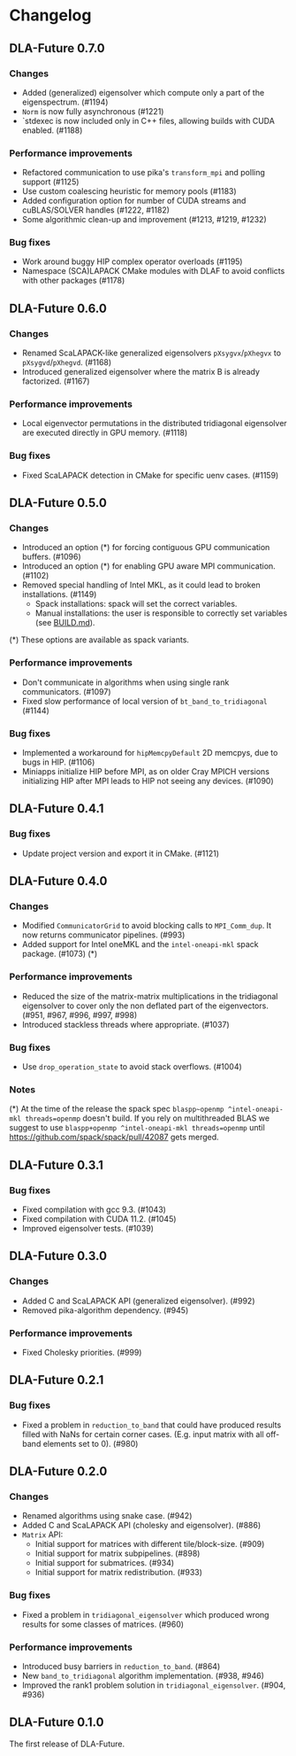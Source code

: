 # Changelog

## DLA-Future 0.7.0

### Changes

- Added (generalized) eigensolver which compute only a part of the eigenspectrum. (#1194)
- `Norm` is now fully asynchronous (#1221)
- `stdexec is now included only in C++ files, allowing builds with CUDA enabled. (#1188)

### Performance improvements

- Refactored communication to use pika's `transform_mpi` and polling support (#1125)
- Use custom coalescing heuristic for memory pools (#1183)
- Added configuration option for number of CUDA streams and cuBLAS/SOLVER handles (#1222, #1182)
- Some algorithmic clean-up and improvement (#1213, #1219, #1232)

### Bug fixes

- Work around buggy HIP complex operator overloads (#1195)
- Namespace (SCA)LAPACK CMake modules with DLAF to avoid conflicts with other packages (#1178)

## DLA-Future 0.6.0

### Changes

- Renamed ScaLAPACK-like generalized eigensolvers `pXsygvx`/`pXhegvx` to `pXsygvd`/`pXhegvd`. (#1168)
- Introduced generalized eigensolver where the matrix B is already factorized. (#1167)

### Performance improvements

- Local eigenvector permutations in the distributed tridiagonal eigensolver are executed directly in GPU memory. (#1118)

### Bug fixes

- Fixed ScaLAPACK detection in CMake for specific uenv cases. (#1159)

## DLA-Future 0.5.0

### Changes

- Introduced an option (*) for forcing contiguous GPU communication buffers. (#1096)
- Introduced an option (*) for enabling GPU aware MPI communication. (#1102)
- Removed special handling of Intel MKL, as it could lead to broken installations. (#1149)
    - Spack installations: spack will set the correct variables.
    - Manual installations: the user is responsible to correctly set variables (see [BUILD.md](BUILD.md)).

(*) These options are available as spack variants.

### Performance improvements

- Don't communicate in algorithms when using single rank communicators. (#1097)
- Fixed slow performance of local version of `bt_band_to_tridiagonal` (#1144)

### Bug fixes

- Implemented a workaround for `hipMemcpyDefault` 2D memcpys, due to bugs in HIP. (#1106)
- Miniapps initialize HIP before MPI, as on older Cray MPICH versions initializing HIP after MPI leads to HIP not seeing any devices. (#1090)

## DLA-Future 0.4.1

### Bug fixes

- Update project version and export it in CMake. (#1121)

## DLA-Future 0.4.0

### Changes

- Modified `CommunicatorGrid` to avoid blocking calls to `MPI_Comm_dup`. It now returns communicator pipelines. (#993)
- Added support for Intel oneMKL and the `intel-oneapi-mkl` spack package. (#1073) (*)

### Performance improvements

- Reduced the size of the matrix-matrix multiplications in the tridiagonal eigensolver to cover only the non deflated part of the eigenvectors. (#951, #967, #996, #997, #998)
- Introduced stackless threads where appropriate. (#1037)

### Bug fixes

- Use `drop_operation_state` to avoid stack overflows. (#1004)

### Notes

(*) At the time of the release the spack spec `blaspp~openmp ^intel-oneapi-mkl threads=openmp` doesn't build. If you rely on multithreaded BLAS we suggest to use `blaspp+openmp ^intel-oneapi-mkl threads=openmp` until https://github.com/spack/spack/pull/42087 gets merged.

## DLA-Future 0.3.1

### Bug fixes

- Fixed compilation with gcc 9.3. (#1043)
- Fixed compilation with CUDA 11.2. (#1045)
- Improved eigensolver tests. (#1039)

## DLA-Future 0.3.0

### Changes

- Added C and ScaLAPACK API (generalized eigensolver). (#992)
- Removed pika-algorithm dependency. (#945)

### Performance improvements

- Fixed Cholesky priorities. (#999)

## DLA-Future 0.2.1

### Bug fixes

- Fixed a problem in `reduction_to_band` that could have produced results filled with NaNs for certain corner cases. (E.g. input matrix with all off-band elements set to 0). (#980)

## DLA-Future 0.2.0

### Changes

- Renamed algorithms using snake case. (#942)
- Added C and ScaLAPACK API (cholesky and eigensolver). (#886)
- `Matrix` API:
  - Initial support for matrices with different tile/block-size. (#909)
  - Initial support for matrix subpipelines. (#898)
  - Initial support for submatrices. (#934)
  - Initial support for matrix redistribution. (#933)

### Bug fixes

- Fixed a problem in `tridiagonal_eigensolver` which produced wrong results for some classes of matrices. (#960)

### Performance improvements

- Introduced busy barriers in `reduction_to_band`. (#864)
- New `band_to_tridiagonal` algorithm implementation. (#938, #946)
- Improved the rank1 problem solution in `tridiagonal_eigensolver`. (#904, #936)

## DLA-Future 0.1.0

The first release of DLA-Future.
